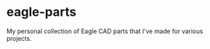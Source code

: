 eagle-parts
===========

My personal collection of Eagle CAD parts that I've made for various projects.
